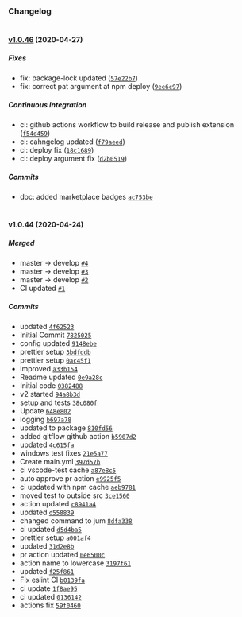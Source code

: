 ### Changelog

#
#### [v1.0.46](https://github.com/schmas/vscode-jump-to-tests/compare/v1.0.44...v1.0.46) (2020-04-27)

##### Fixes

* fix: package-lock updated ([`57e22b7`](https://github.com/schmas/vscode-jump-to-tests/commit/57e22b77e7622b73627e6ac100b5ac9f687fb51d))
* fix: correct pat argument at npm deploy ([`9ee6c97`](https://github.com/schmas/vscode-jump-to-tests/commit/9ee6c97a9bbc9b70dd6573822bbe9638c607e39a))

##### Continuous Integration

* ci: github actions workflow to build release and publish extension ([`f54d459`](https://github.com/schmas/vscode-jump-to-tests/commit/f54d459538a9726ab8b0146378486a5ce649786d))
* ci: cahngelog updated ([`f79aeed`](https://github.com/schmas/vscode-jump-to-tests/commit/f79aeedc6da1cb7073a8487674a7c6f81b645247))
* ci: deploy fix ([`18c1689`](https://github.com/schmas/vscode-jump-to-tests/commit/18c16898ccefcc560e7cd0d7e140b606774b8e18))
* ci: deploy argument fix ([`d2b0519`](https://github.com/schmas/vscode-jump-to-tests/commit/d2b051976cc055a5e9dde09148d9c547336b9744))

##### Commits

- doc: added marketplace badges [`ac753be`](https://github.com/schmas/vscode-jump-to-tests/commit/ac753becc9030337e04bdfa26433df1a4be5e902)

#
#### v1.0.44 (2020-04-24)

##### Merged

- master -&gt; develop [`#4`](https://github.com/schmas/vscode-jump-to-tests/pull/4)
- master -&gt; develop [`#3`](https://github.com/schmas/vscode-jump-to-tests/pull/3)
- master -&gt; develop [`#2`](https://github.com/schmas/vscode-jump-to-tests/pull/2)
- CI updated [`#1`](https://github.com/schmas/vscode-jump-to-tests/pull/1)

##### Commits

- updated [`4f62523`](https://github.com/schmas/vscode-jump-to-tests/commit/4f625237b82057bfbc0d1d3578f972a92aebdb46)
- Initial Commit [`7825025`](https://github.com/schmas/vscode-jump-to-tests/commit/7825025339c381cea92fe889af7dd08d34074dfd)
- config updated [`9148ebe`](https://github.com/schmas/vscode-jump-to-tests/commit/9148ebe8203ccddeb8525a5ad34343dcf8042564)
- prettier setup [`3bdfddb`](https://github.com/schmas/vscode-jump-to-tests/commit/3bdfddb193471bb10dc27884e7ec976c9542dc8c)
- prettier setup [`0ac45f1`](https://github.com/schmas/vscode-jump-to-tests/commit/0ac45f10bda35e8b94e64e6e3d289dd7feeaf717)
- improved [`a33b154`](https://github.com/schmas/vscode-jump-to-tests/commit/a33b1546ce6d1ed1d94939f8665a03332d9e5797)
- Readme updated [`0e9a28c`](https://github.com/schmas/vscode-jump-to-tests/commit/0e9a28c1f23a72bee3b6b39a965dd798cb262696)
- Initial code [`0382488`](https://github.com/schmas/vscode-jump-to-tests/commit/038248842c27779f6f7d69645ce7243e1913d42c)
- v2 started [`94a8b3d`](https://github.com/schmas/vscode-jump-to-tests/commit/94a8b3d6680b79db0130e141015366f10d6f4866)
- setup and tests [`38c080f`](https://github.com/schmas/vscode-jump-to-tests/commit/38c080f95414e997a05f5441d87b412b28885e48)
- Update [`648e802`](https://github.com/schmas/vscode-jump-to-tests/commit/648e802e4b6d73106fa7047a53f991f9f7ffd7e7)
- logging [`b697a78`](https://github.com/schmas/vscode-jump-to-tests/commit/b697a7843729da357aa3570b5ba060274ea09b73)
- updated to package [`810fd56`](https://github.com/schmas/vscode-jump-to-tests/commit/810fd56660e5c84758d07145ab011d551abb61a6)
- added gitflow github action [`b5907d2`](https://github.com/schmas/vscode-jump-to-tests/commit/b5907d2c227a9cd49f6f96545ee7d85e3cd64fd8)
- updated [`4c615fa`](https://github.com/schmas/vscode-jump-to-tests/commit/4c615fa69b6b77fcfb3a61b64d5578c675b4f3cf)
- windows test fixes [`21e5a77`](https://github.com/schmas/vscode-jump-to-tests/commit/21e5a7788801e4103a88418b1eb109ab6b566519)
- Create main.yml [`397d57b`](https://github.com/schmas/vscode-jump-to-tests/commit/397d57b1830e2cfae97818b113ac596c877df942)
- ci vscode-test cache [`a87e8c5`](https://github.com/schmas/vscode-jump-to-tests/commit/a87e8c5bed38b2123d7076f4de181b3533208b76)
- auto approve pr action [`e9925f5`](https://github.com/schmas/vscode-jump-to-tests/commit/e9925f580b305af2b2b47a5c82627dc53b12a900)
- ci updated with npm cache [`aeb9781`](https://github.com/schmas/vscode-jump-to-tests/commit/aeb9781c229e6f72574e583ce113d0d8a773e80d)
- moved test to outside src [`3ce1560`](https://github.com/schmas/vscode-jump-to-tests/commit/3ce1560c5200e52618f38e69d2694f2cdc7619dc)
- action updated [`c8941a4`](https://github.com/schmas/vscode-jump-to-tests/commit/c8941a4e6629f1cd0a1dd10f7afe051c847e9ac8)
- updated [`d558839`](https://github.com/schmas/vscode-jump-to-tests/commit/d558839b92884523c200d537d06b4cbe58b335a6)
- changed command to jum [`8dfa338`](https://github.com/schmas/vscode-jump-to-tests/commit/8dfa33874a25c7a678d4c9d7d62807f52d9335b7)
- ci updated [`d5d4ba5`](https://github.com/schmas/vscode-jump-to-tests/commit/d5d4ba5947a115ca590e97ba092fed21283eb66a)
- prettier setup [`a001af4`](https://github.com/schmas/vscode-jump-to-tests/commit/a001af4dea21391d08cd58058c6627e3ebc203cf)
- updated [`31d2e8b`](https://github.com/schmas/vscode-jump-to-tests/commit/31d2e8b550ee329c585d4555ef78ac660c7539fc)
- pr action updated [`0e6500c`](https://github.com/schmas/vscode-jump-to-tests/commit/0e6500cc0c9d3bab4a6a7306e46fa0bbf75da2e4)
- action name to lowercase [`3197f61`](https://github.com/schmas/vscode-jump-to-tests/commit/3197f61441a2750583199e1caa988b5212dc986d)
- updated [`f25f861`](https://github.com/schmas/vscode-jump-to-tests/commit/f25f86192d9b838738059a3c805222ec3e272a21)
- Fix eslint CI [`b0139fa`](https://github.com/schmas/vscode-jump-to-tests/commit/b0139fa90ccb258d7c3e7f4959839114ab8b6ae8)
- ci update [`1f8ae95`](https://github.com/schmas/vscode-jump-to-tests/commit/1f8ae9560c1074f87de5559d9b21d2c7e2604cf7)
- ci updated [`0136142`](https://github.com/schmas/vscode-jump-to-tests/commit/0136142bc5e3d9ab42513af37f1ab90b67440185)
- actions fix [`59f0460`](https://github.com/schmas/vscode-jump-to-tests/commit/59f0460b604f2ab80d7cbf17301b1f98d5cfc4e2)
